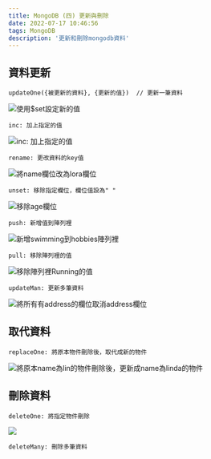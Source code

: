 ```yaml
---
title: MongoDB (四) 更新與刪除
date: 2022-07-17 10:46:56
tags: MongoDB
description: '更新和刪除mongodb資料'
---
```


## 資料更新

```
updateOne({被更新的資料}, {更新的值})  // 更新一筆資料
```

![使用$set設定新的值](https://miro.medium.com/max/1400/1*ug2VR90bERK_zuhJmFfx8g.png)

```
inc: 加上指定的值
```

![inc: 加上指定的值](https://miro.medium.com/max/1400/1*W51QCzgqqGCkg1kerrN5zQ.png)


```
rename: 更改資料的key值
```

![將name欄位改為lora欄位](https://miro.medium.com/max/1400/1*HY-saJY9Gpey46CwgZ5oUg.png)


```
unset: 移除指定欄位，欄位值設為" "
```

![移除age欄位](https://miro.medium.com/max/1400/1*-Mua6NP_A-PuJvpEEL3OaA.png)


```
push: 新增值到陣列裡
```

![新增swimming到hobbies陣列裡](https://miro.medium.com/max/1400/1*cmlaV3bI4wBQIEHXQLfygw.png)


```
pull: 移除陣列裡的值
```

![移除陣列裡Running的值](https://miro.medium.com/max/1400/1*soqRd9QGuXDnt0fV-OWsMQ.png)

```
updateMan: 更新多筆資料
```

![將所有有address的欄位取消address欄位](https://miro.medium.com/max/1400/1*sRe0B1aVt_Pv46R0II2ifA.png)


## 取代資料

```
replaceOne: 將原本物件刪除後，取代成新的物件
```

![將原本name為lin的物件刪除後，更新成name為linda的物件](https://miro.medium.com/max/1400/1*yjbgM_WfQTt2c7DGmbVPCQ.png)

## 刪除資料

```
deleteOne: 將指定物件刪除
```

![](https://miro.medium.com/max/1180/1*BcicLblVY6EVtI7JwnPe9g.png)

```
deleteMany: 刪除多筆資料
```
